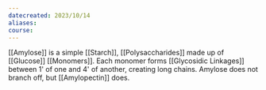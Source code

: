 ```yaml
---
datecreated: 2023/10/14
aliases: 
course:
---
```

[[Amylose]] is a simple [[Starch]], [[Polysaccharides]] made up of [[Glucose]] [[Monomers]]. Each monomer forms [[Glycosidic Linkages]] between 1' of one and 4' of another, creating long chains. Amylose does not branch off, but [[Amylopectin]] does.